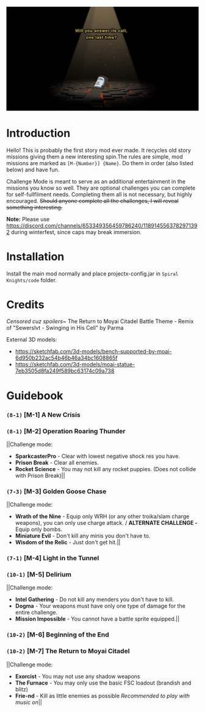 ![](https://github.com/Crowfunder/Spiral-Knights-Modding/blob/main/mods/The%20Return%20to%20Moyai%20Citadel/moyai_teaser_horizontal_vignette.png?raw=true)


# Introduction
Hello! This is probably the first story mod ever made. It recycles old story missions giving them a new interesting spin.The rules are simple, mod missions are marked as `[M-{Number}] {Name}`. Do them in order (also listed below) and have fun.

Challenge Mode is meant to serve as an additional entertainment in the missions you know so well. They are optional challenges you can complete for self-fullfilment needs. Completing them all is not necessary, but highly encouraged. ~~Should anyone complete all the challenges, I will reveal something interesting.~~

**Note:** Please use https://discord.com/channels/653349356459786240/1189145563782971392 during winterfest, since caps may break immersion.

# Installation
Install the main mod normally and place projectx-config.jar in `Spiral Knights/code` folder.

# Credits
*Censored cuz spoilers~*
The Return to Moyai Citadel Battle Theme - Remix of "Sewerslvt - Swinging in His Cell" by Parma

External 3D models:
- https://sketchfab.com/3d-models/bench-supported-by-moai-6d950b232ac54b46b46a34bc1608865f
- https://sketchfab.com/3d-models/moai-statue-7eb3505d8fa249f589bc63174c09a738


# Guidebook

### `(8-1)` [M-1] A New Crisis

### `(8-1)` [M-2] Operation Roaring Thunder
||Challenge mode:
- **SparkcasterPro** - Clear with lowest negative shock res you have.
- **Prison Break** - Clear all enemies.
- **Rocket Science** - You may not kill any rocket puppies. (Does not collide with Prison Break)||

### `(7-3)` [M-3] Golden Goose Chase
||Challenge mode:
- **Wrath of the Nine** - Equip only WRH (or any other troika/slam charge weapons), you can only use charge attack. / **ALTERNATE CHALLENGE -** Equip only bombs. 
- **Miniature Evil** - Don't kill any minis you don't have to.
- **Wisdom of the Relic** - Just don't get hit.||

### `(7-1)` [M-4] Light in the Tunnel

### `(10-1)` [M-5] Delirium
||Challenge mode:
- **Intel Gathering** - Do not kill any menders you don't have to kill.
- **Dogma** - Your weapons must have only one type of damage for the entire challenge.
- **Mission Impossible** - You cannot have a battle sprite equipped.||

### `(10-2)` [M-6] Beginning of the End

### `(10-2)` [M-7] The Return to Moyai Citadel
||Challenge mode:
- **Exorcist** - You may not use any shadow weapons
- **The Furnace** - You may only use the basic FSC loadout (brandish and blitz)
- **Frie-nd** - Kill as little enemies as possible
*Recommended to play with music on*||
